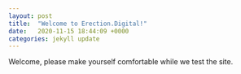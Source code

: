 ```yaml
---
layout: post
title:  "Welcome to Erection.Digital!"
date:   2020-11-15 18:44:09 +0000
categories: jekyll update
---
```


Welcome, please make yourself comfortable while we test the site.